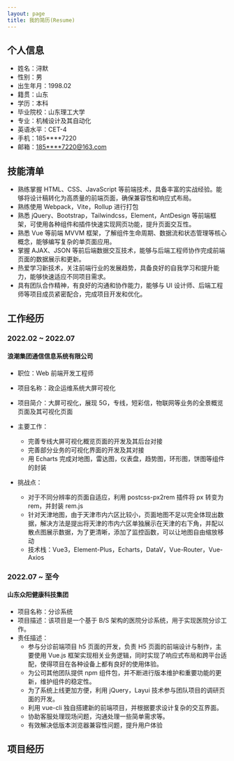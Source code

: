 ```yaml
---
layout: page
title: 我的简历(Resume)
---
```


## 个人信息

- 姓名：浔默
- 性别：男
- 出生年月：1998.02
- 籍贯：山东
- 学历：本科
- 毕业院校：山东理工大学
- 专业：机械设计及其自动化
- 英语水平：CET-4
- 手机：185\*\*\*\*7220
- 邮箱：<185****7220@163.com>

## 技能清单

- 熟练掌握 HTML、CSS、JavaScript 等前端技术，具备丰富的实战经验。能够将设计稿转化为高质量的前端页面，确保兼容性和响应式布局。
- 熟练使用 Webpack，Vite，Rollup 进行打包
- 熟悉 jQuery、Bootstrap，Tailwindcss，Element，AntDesign 等前端框架，可使用各种组件和插件快速实现网页功能，提升页面交互性。
- 熟悉 Vue 等前端 MVVM 框架，了解组件生命周期、数据流和状态管理等核心概念，能够编写复杂的单页面应用。
- 掌握 AJAX、JSON 等前后端数据交互技术，能够与后端工程师协作完成前端页面的数据展示和更新。
- 热爱学习新技术，关注前端行业的发展趋势，具备良好的自我学习和提升能力，能够快速适应不同项目需求。
- 具有团队合作精神，有良好的沟通和协作能力，能够与 UI 设计师、后端工程师等项目成员紧密配合，完成项目开发和优化。

## 工作经历

### 2022.02 ~ 2022.07

#### 浪潮集团通信信息系统有限公司

- 职位：Web 前端开发工程师
- 项目名称：政企运维系统大屏可视化

- 项目简介：大屏可视化，展现 5G，专线，短彩信，物联网等业务的全景概览页面及其可视化页面

- 主要工作：
  - 完善专线大屏可视化概览页面的开发及其后台对接
  - 完善部分业务的可视化界面的开发及其对接
  - 用 Echarts 完成对地图，雷达图，仪表盘，趋势图，环形图，饼图等组件的封装
- 挑战点：

  - 对于不同分辨率的页面自适应，利用 postcss-px2rem 插件将 px 转变为 rem，并封装 rem.js
  - 针对天津地图，由于天津市内六区比较小，页面地图不足以完全体现出数据，解决方法是提出将天津的市内六区单独展示在天津的右下角，并配以散点图展示数据，为了更清晰，添加了监控函数，可以让地图自由缩放移动
  - 技术栈：Vue3，Element-Plus，Echarts，DataV，Vue-Router，Vue-Axios

### 2022.07 ~ 至今

#### 山东众阳健康科技集团

- 项目名称：分诊系统
- 项目描述：该项目是一个基于 B/S 架构的医院分诊系统，用于实现医院分诊工作。
- 责任描述：
  - 参与分诊前端项目 h5 页面的开发，负责 H5 页面的前端设计与制作，主要使用 Vue.js 框架实现相关业务逻辑，同时实现了响应式布局和跨平台适配，使得项目在各种设备上都有良好的使用体验。
  - 为公司其他团队提供 npm 组件包，并不断进行版本维护和重要功能的更新，维护组件的稳定性。
  - 为了系统上线更加方便，利用 jQuery，Layui 技术参与团队项目的调研页面的开发。
  - 利用 vue-cli 独自搭建新的前端项目，并根据要求设计复杂的交互界面。
  - 协助客服处理现场问题，沟通处理一些简单需求等。
  - 有效解决低版本浏览器兼容性问题，提升用户体验

## 项目经历
